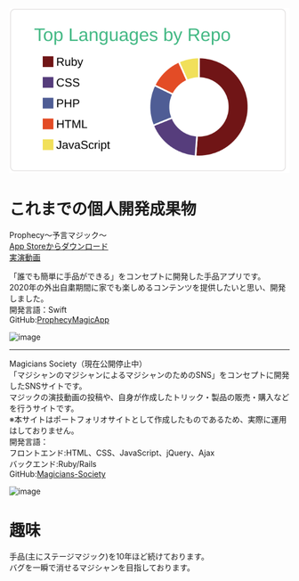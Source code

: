 [![](https://raw.githubusercontent.com/devmatsuko/devmatsuko/main/profile-summary-card-output/vue/1-repos-per-language.svg)](https://github.com/vn7n24fzkq/github-profile-summary-cards)

# これまでの個人開発成果物
Prophecy〜予言マジック〜  
[App Storeからダウンロード](https://apps.apple.com/jp/app/prophecy-%E4%BA%88%E8%A8%80%E3%83%9E%E3%82%B8%E3%83%83%E3%82%AF/id1528918453)  
[実演動画](https://www.youtube.com/watch?v=yabrcQwxoSY)  

「誰でも簡単に手品ができる」をコンセプトに開発した手品アプリです。  
2020年の外出自粛期間に家でも楽しめるコンテンツを提供したいと思い、開発しました。  
開発言語：Swift  
GitHub:[ProphecyMagicApp](https://github.com/devmatsuko/ProphecyMagicApp)  

![image](https://user-images.githubusercontent.com/66913121/102319583-7b4e5780-3fbe-11eb-8af7-98d20cb50c42.png)  
  
  
***   

Magicians Society（現在公開停止中）   
「マジシャンのマジシャンによるマジシャンのためのSNS」をコンセプトに開発したSNSサイトです。  
マジックの演技動画の投稿や、自身が作成したトリック・製品の販売・購入などを行うサイトです。  
※本サイトはポートフォリオサイトとして作成したものであるため、実際に運用はしておりません。  
開発言語：  
フロントエンド:HTML、CSS、JavaScript、jQuery、Ajax  
バックエンド:Ruby/Rails  
GitHub:[Magicians-Society](https://github.com/devmatsuko/Magicians-Society)  

![image](https://user-images.githubusercontent.com/66913121/102321106-8f935400-3fc0-11eb-8039-4dec7b48a93c.png)


# 趣味
手品(主にステージマジック)を10年ほど続けております。  
バグを一瞬で消せるマジシャンを目指しております。  
